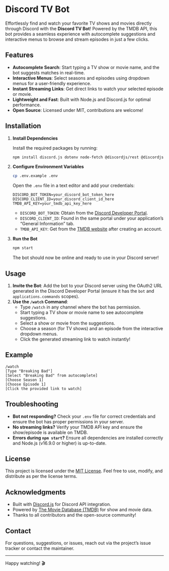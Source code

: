 # Discord TV Bot

Effortlessly find and watch your favorite TV shows and movies directly through Discord with the **Discord TV Bot**! Powered by the TMDB API, this bot provides a seamless experience with autocomplete suggestions and interactive menus to browse and stream episodes in just a few clicks.

## Features

- **Autocomplete Search**: Start typing a TV show or movie name, and the bot suggests matches in real-time.
- **Interactive Menus**: Select seasons and episodes using dropdown menus for a user-friendly experience.
- **Instant Streaming Links**: Get direct links to watch your selected episode or movie.
- **Lightweight and Fast**: Built with Node.js and Discord.js for optimal performance.
- **Open Source**: Licensed under MIT, contributions are welcome!

## Installation

1. **Install Dependencies**

   Install the required packages by running:

   ```bash
   npm install discord.js dotenv node-fetch @discordjs/rest @discordjs/builders moviedb-promise axios
   ```

2. **Configure Environment Variables**

   ```bash
   cp .env.example .env
   ```

   Open the `.env` file in a text editor and add your credentials:

   ```
   DISCORD_BOT_TOKEN=your_discord_bot_token_here
   DISCORD_CLIENT_ID=your_discord_client_id_here
   TMDB_API_KEY=your_tmdb_api_key_here
   ```

   - `DISCORD_BOT_TOKEN`: Obtain from the [Discord Developer Portal](https://discord.com/developers/applications).
   - `DISCORD_CLIENT_ID`: Found in the same portal under your application’s “General Information” tab.
   - `TMDB_API_KEY`: Get from the [TMDB website](https://www.themoviedb.org/documentation/api) after creating an account.

3. **Run the Bot**

   ```bash
   npm start
   ```

   The bot should now be online and ready to use in your Discord server!

## Usage

1. **Invite the Bot**: Add the bot to your Discord server using the OAuth2 URL generated in the Discord Developer Portal (ensure it has the `bot` and `applications.commands` scopes).
2. **Use the `/watch` Command**:
   - Type `/watch` in any channel where the bot has permission.
   - Start typing a TV show or movie name to see autocomplete suggestions.
   - Select a show or movie from the suggestions.
   - Choose a season (for TV shows) and an episode from the interactive dropdown menus.
   - Click the generated streaming link to watch instantly!

## Example

```
/watch
[Type "Breaking Bad"]
[Select "Breaking Bad" from autocomplete]
[Choose Season 1]
[Choose Episode 1]
[Click the provided link to watch]
```

## Troubleshooting

- **Bot not responding?** Check your `.env` file for correct credentials and ensure the bot has proper permissions in your server.
- **No streaming links?** Verify your TMDB API key and ensure the show/episode is available on TMDB.
- **Errors during `npm start`?** Ensure all dependencies are installed correctly and Node.js (v16.9.0 or higher) is up-to-date.

## License

This project is licensed under the [MIT License](LICENSE). Feel free to use, modify, and distribute as per the license terms.

## Acknowledgments

- Built with [Discord.js](https://discord.js.org/) for Discord API integration.
- Powered by [The Movie Database (TMDB)](https://www.themoviedb.org/) for show and movie data.
- Thanks to all contributors and the open-source community!

## Contact

For questions, suggestions, or issues, reach out via the project’s issue tracker or contact the maintainer.

---

Happy watching! 🎬